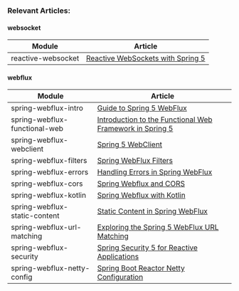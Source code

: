 ### Relevant Articles: 


#### websocket

Module | Article
--|--
reactive-websocket | [Reactive WebSockets with Spring 5](http://www.baeldung.com/spring-5-reactive-websockets)




#### webflux

Module | Article
--|--
spring-webflux-intro | [Guide to Spring 5 WebFlux](https://www.baeldung.com/spring-webflux)
spring-webflux-functional-web | [Introduction to the Functional Web Framework in Spring 5](https://www.baeldung.com/spring-5-functional-web)
spring-webflux-webclient | [Spring 5 WebClient](https://www.baeldung.com/spring-5-webclient)
spring-webflux-filters | [Spring WebFlux Filters](https://www.baeldung.com/spring-webflux-filters)
spring-webflux-errors | [Handling Errors in Spring WebFlux](https://www.baeldung.com/spring-webflux-errors)
spring-webflux-cors | [Spring Webflux and CORS](https://www.baeldung.com/spring-webflux-cors)
spring-webflux-kotlin | [Spring Webflux with Kotlin](https://www.baeldung.com/spring-webflux-kotlin)
spring-webflux-static-content | [Static Content in Spring WebFlux](https://www.baeldung.com/spring-webflux-static-content)
spring-webflux-url-matching | [Exploring the Spring 5 WebFlux URL Matching](https://www.baeldung.com/spring-5-mvc-url-matching)
spring-webflux-security | [Spring Security 5 for Reactive Applications](https://www.baeldung.com/spring-security-5-reactive)
spring-webflux-netty-config | [Spring Boot Reactor Netty Configuration](https://www.baeldung.com/spring-boot-reactor-netty)